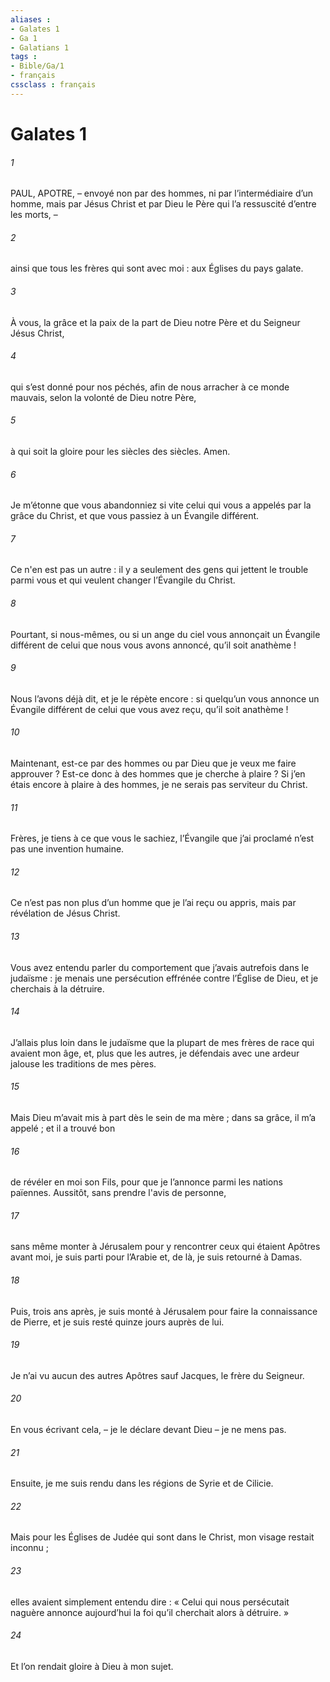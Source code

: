 ```yaml
---
aliases : 
- Galates 1
- Ga 1
- Galatians 1
tags : 
- Bible/Ga/1
- français
cssclass : français
---
```


# Galates 1

###### 1
PAUL, APOTRE,
– envoyé non par des hommes,
ni par l’intermédiaire d’un homme,
mais par Jésus Christ
et par Dieu le Père qui l’a ressuscité d’entre les morts, –
###### 2
ainsi que tous les frères qui sont avec moi :
aux Églises du pays galate.
###### 3
À vous, la grâce et la paix
de la part de Dieu notre Père
et du Seigneur Jésus Christ,
###### 4
qui s’est donné pour nos péchés,
afin de nous arracher à ce monde mauvais,
selon la volonté de Dieu notre Père,
###### 5
à qui soit la gloire pour les siècles des siècles. Amen.
###### 6
Je m’étonne que vous abandonniez si vite celui qui vous a appelés par la grâce du Christ, et que vous passiez à un Évangile différent.
###### 7
Ce n'en est pas un autre : il y a seulement des gens qui jettent le trouble parmi vous et qui veulent changer l’Évangile du Christ.
###### 8
Pourtant, si nous-mêmes, ou si un ange du ciel vous annonçait un Évangile différent de celui que nous vous avons annoncé, qu’il soit anathème !
###### 9
Nous l’avons déjà dit, et je le répète encore : si quelqu’un vous annonce un Évangile différent de celui que vous avez reçu, qu’il soit anathème !
###### 10
Maintenant, est-ce par des hommes ou par Dieu que je veux me faire approuver ? Est-ce donc à des hommes que je cherche à plaire ? Si j’en étais encore à plaire à des hommes, je ne serais pas serviteur du Christ.
###### 11
Frères, je tiens à ce que vous le sachiez, l’Évangile que j’ai proclamé n’est pas une invention humaine.
###### 12
Ce n’est pas non plus d’un homme que je l’ai reçu ou appris, mais par révélation de Jésus Christ.
###### 13
Vous avez entendu parler du comportement que j’avais autrefois dans le judaïsme : je menais une persécution effrénée contre l’Église de Dieu, et je cherchais à la détruire.
###### 14
J’allais plus loin dans le judaïsme que la plupart de mes frères de race qui avaient mon âge, et, plus que les autres, je défendais avec une ardeur jalouse les traditions de mes pères.
###### 15
Mais Dieu m’avait mis à part dès le sein de ma mère ; dans sa grâce, il m’a appelé ; et il a trouvé bon
###### 16
de révéler en moi son Fils, pour que je l’annonce parmi les nations païennes. Aussitôt, sans prendre l'avis de personne,
###### 17
sans même monter à Jérusalem pour y rencontrer ceux qui étaient Apôtres avant moi, je suis parti pour l’Arabie et, de là, je suis retourné à Damas.
###### 18
Puis, trois ans après, je suis monté à Jérusalem pour faire la connaissance de Pierre, et je suis resté quinze jours auprès de lui.
###### 19
Je n’ai vu aucun des autres Apôtres sauf Jacques, le frère du Seigneur.
###### 20
En vous écrivant cela, – je le déclare devant Dieu – je ne mens pas.
###### 21
Ensuite, je me suis rendu dans les régions de Syrie et de Cilicie.
###### 22
Mais pour les Églises de Judée qui sont dans le Christ, mon visage restait inconnu ;
###### 23
elles avaient simplement entendu dire : « Celui qui nous persécutait naguère annonce aujourd’hui la foi qu’il cherchait alors à détruire. »
###### 24
Et l’on rendait gloire à Dieu à mon sujet.
